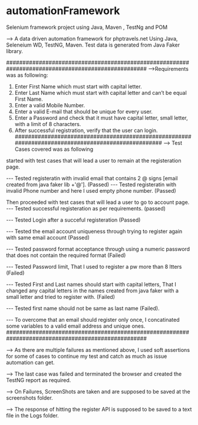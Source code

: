 # automationFramework
Selenium framework project using Java, Maven , TestNg and POM

--> A data driven automation framework for phptravels.net
 Using Java, Seleneium WD, TestNG, Maven. 
Test data is generated from Java Faker library.

###################################################################################################
-->Requirements was as following:
1.	Enter First Name which must start with capital letter.
2.	Enter Last Name which must start with capital letter and can’t be equal First Name.
3.	Enter a valid Mobile Number.
4.	Enter a valid E-mail that should be unique for every user.
5.	Enter a Password and check that it must have capital letter, small letter, with a limit of 8 characters.
6.	After successful registration, verify that the user can login.
###################################################################################################
--> Test Cases covered was as following

started with test cases that will lead a user to remain at the registeration page.

--- Tested registeratin with invalid email that contains 2 @ signs [email created from java faker lib +'@']. (Passed)
--- Tested registeratin with invalid Phone number and here I used empty phone number. (Passed)

Then proceeded with test cases that will lead a user to go to account page.
--- Tested successful registeration as per requirements. (passed)

--- Tested Login after a succeful registeration (Passed)

--- Tested the email account uniqueness through trying to register again with same email account (Passed)

--- Tested password format acceptance through using a numeric password that does not contain the required format (Failed)

--- Tested Password limit, That I used to register a pw more than 8 ltters (Failed)

--- Tested First and Last names should start with capital letters, That I changed any capital letters in the names created from java faker with a small letter and tried to register with. (Failed)

--- Tested first name should not be same as last name (Failed).

--- To overcome that an email should register only once, I concatinated some variables to a valid email address and unique ones.
###################################################################################################

--> As there are multiple failures as mentioned above, I used soft assertions for some of cases to continue my test and catch as much as issue automation can get.

--> The last case was failed and terminated the browser and created the TestNG report as required.

--> On Failures, ScreenShots are taken and are supposed to be saved at the screenshots folder.

--> The response of hitting the register API is supposed to be saved to a text file in the Logs folder. 
